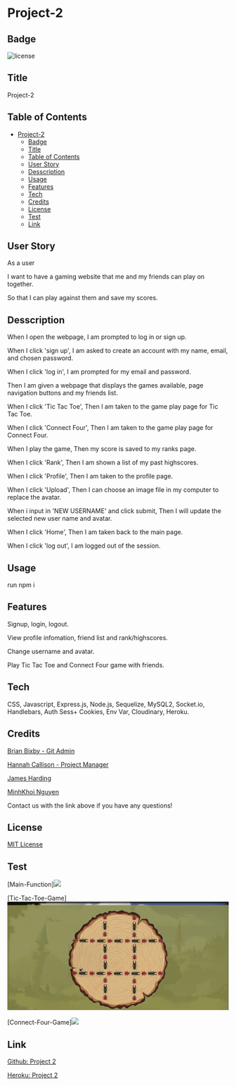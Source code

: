 # Project-2

## Badge

![license](https://img.shields.io/badge/license-MIT-brightgreen)

## Title

Project-2

## Table of Contents

- [Project-2](#project-2)
  - [Badge](#badge)
  - [Title](#title)
  - [Table of Contents](#table-of-contents)
  - [User Story](#user-story)
  - [Desscription](#desscription)
  - [Usage](#usage)
  - [Features](#features)
  - [Tech](#tech)
  - [Credits](#credits)
  - [License](#license)
  - [Test](#test)
  - [Link](#link)

## User Story

As a user

I want to have a gaming website
that me and my friends can play on together.

So that I can play against them and save my
scores.

## Desscription

When I open the webpage, 
I am prompted to log in or sign up.

When I click 'sign up', 
I am asked to create an account with my name, email, and chosen password.

When I click 'log in', 
I am prompted for my email and password.

Then I am given a webpage that displays the games available, page navigation buttons and my friends list.

When I click 'Tic Tac Toe', 
Then I am taken to the game play page for Tic Tac Toe.

When I click 'Connect Four', 
Then I am taken to the game play page for Connect Four.

When I play the game, 
Then my score is saved to my ranks page.

When I click 'Rank', 
Then I am shown a list of my past highscores.

When I click 'Profile', 
Then I am taken to the profile page.

When I click 'Upload', 
Then I can choose an image file in my computer to replace the avatar.

When i input in 'NEW USERNAME' and click submit, 
Then I will update the selected new user name and avatar.

When I click 'Home', 
Then I am taken back to the main page.

When I click 'log out', 
I am logged out of the session.

## Usage

run npm i

## Features

Signup, login, logout.

View profile infomation, friend list and rank/highscores.

Change username and avatar.

Play Tic Tac Toe and Connect Four game with friends.


## Tech

CSS,
Javascript,
Express.js,
Node.js,
Sequelize,
MySQL2,
Socket.io,
Handlebars,
Auth Sess+ Cookies,
Env Var,
Cloudinary,
Heroku.


## Credits

[Brian Bixby - Git Admin](https://github.com/brianbixby)

[Hannah Callison - Project Manager](https://github.com/hannahcallison)

[James Harding](https://github.com/JaHa675)

[MinhKhoi Nguyen](https://github.com/minhkhoinguy)

Contact us with the link above if you have any questions!

## License

[MIT License ](LICENSE.txt)

##  Test 

[Main-Function]<img src="./public/assets/project2-mainfunction.gif">

[Tic-Tac-Toe-Game]<img src="./public/assets/project2-tictactoe-function.gif">

[Connect-Four-Game]<img src="./public/assets/project2-connect4-function.gif">

## Link

[Github: Project 2](https://github.com/brianbixby/project-2)

[Heroku: Project 2](https://calm-fjord-53373.herokuapp.com/)
